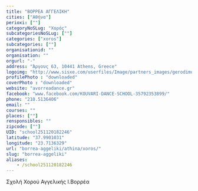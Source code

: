 ```yaml
---
title: "ΒΟΡΡΕΑ ΑΓΓΕΛΙΚΗ"
cities: ["Αθήνα"]
perioxi: [""]
categoryNoSLug: "Χορός"
subcategoriesNoSLug: [""]
categories: ["xoros"]
subcategories: [""]
organisationid: ""
organisation: ""
orgurl: "-"
address: "Άργους 63, 10441 Athens, Greece"
logoimg: "http://www.sisxe.com/userfiles/Image/partners_images/gerodimou.jpg"
profilePhoto : "downloaded"
coverPhoto : "downloaded"
website: "avorreadance.gr"
facebook: "www.facebook.com/KOUVARI-DANCE-SCHOOL-35792353899/"
phone: "210.5136406"
email: ""
courses: ""
places: [""]
rensponsibles: ""
zipcode: [""]
UID: "school251120182246"
latitude: "37.9901031"
longitude: "23.7136329"
url: "borrea-aggeliki/athina/xoros/"
slug: "borrea-aggeliki"
aliases:
    - /school251120182246
---
```



Σχολή Χορού Αγγελικής Ι.Βορρέα

